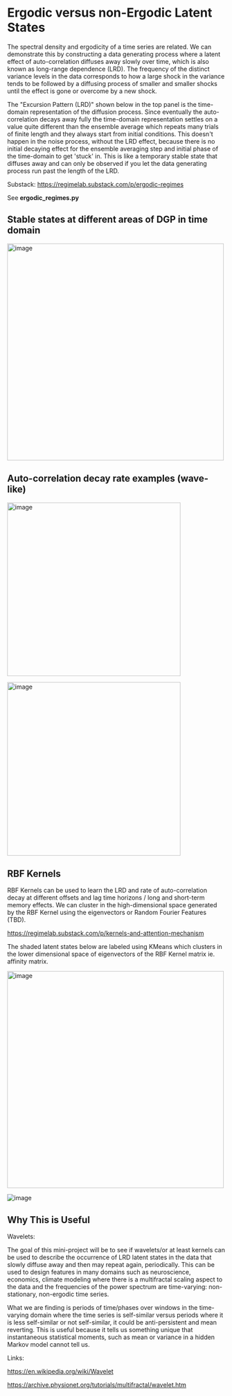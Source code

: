 # Ergodic versus non-Ergodic Latent States 

The spectral density and ergodicity of a time series are related. We can demonstrate this by constructing a data generating process where a latent effect of auto-correlation diffuses away slowly over time, which is also known as long-range dependence (LRD). The frequency of the distinct variance levels in the data corresponds to how a large shock in the variance tends to be followed by a diffusing process of smaller and smaller shocks until the effect is gone or overcome by a new shock. 

The "Excursion Pattern (LRD)" shown below in the top panel is the time-domain representation of the diffusion process. Since eventually the auto-correlation decays away fully the time-domain representation settles on a value quite different than the ensemble average which repeats many trials of finite length and they always start from initial conditions. This doesn't happen in the noise process, without the LRD effect, because there is no initial decaying effect for the ensemble averaging step and initial phase of the time-domain to get 'stuck' in. This is like a temporary stable state that diffuses away and can only be observed if you let the data generating process run past the length of the LRD. 

Substack: https://regimelab.substack.com/p/ergodic-regimes

See <b>ergodic_regimes.py</b>

## Stable states at different areas of DGP in time domain

<img width="500" alt="image" src="https://github.com/regime-lab/power-spectral-density/assets/114866071/a4e4912f-35c3-40b7-af63-75127d6934b7">

## Auto-correlation decay rate examples (wave-like)

<img width="400" alt="image" src="https://github.com/regime-lab/power-spectral-density/assets/114866071/eb587428-b045-4207-a60b-e92857a10a1f"><br/>

<img width="400" alt="image" src="https://github.com/regime-lab/power-spectral-density/assets/114866071/2fd1fa9e-7476-4d88-bd36-240f3be0a8f3">

## RBF Kernels

RBF Kernels can be used to learn the LRD and rate of auto-correlation decay at different offsets and lag time horizons / long and short-term memory effects. We can cluster in the high-dimensional space generated by the RBF Kernel using the eigenvectors or Random Fourier Features (TBD). 

https://regimelab.substack.com/p/kernels-and-attention-mechanism

The shaded latent states below are labeled using KMeans which clusters in the lower dimensional space of eigenvectors of the RBF Kernel matrix ie. affinity matrix.

<img width="500" alt="image" src="https://github.com/regime-lab/power-spectral-density/assets/114866071/ee2c3e71-b4c9-4aa3-a8bf-243e492b76b7"><br/>


![image](https://github.com/regime-lab/power-spectral-density/assets/114866071/7f233e28-feef-4786-9162-e09110a6f59a)

## Why This is Useful 

Wavelets: 

The goal of this mini-project will be to see if wavelets/or at least kernels can be used to describe the occurrence of LRD latent states in the data that slowly diffuse away and then may repeat again, periodically. This can be used to design features in many domains such as neuroscience, economics, climate modeling where there is a multifractal scaling aspect to the data and the frequencies of the power spectrum are time-varying: non-stationary, non-ergodic time series. 

What we are finding is periods of time/phases over windows in the time-varying domain where the time series is self-similar versus periods where it is less self-similar or not self-similar, it could be anti-persistent and mean reverting. This is useful because it tells us something unique that instantaneous statistical moments, such as mean or variance in a hidden Markov model cannot tell us. 

Links:

https://en.wikipedia.org/wiki/Wavelet

https://archive.physionet.org/tutorials/multifractal/wavelet.htm
